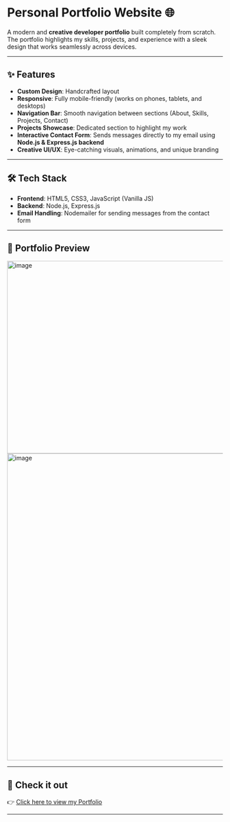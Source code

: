 # Personal Portfolio Website 🌐

A modern and **creative developer portfolio** built completely from scratch.  
The portfolio highlights my skills, projects, and experience with a sleek design that works seamlessly across devices.  

---

## ✨ Features

- **Custom Design**: Handcrafted layout 
- **Responsive**: Fully mobile-friendly (works on phones, tablets, and desktops)  
- **Navigation Bar**: Smooth navigation between sections (About, Skills, Projects, Contact)  
- **Projects Showcase**: Dedicated section to highlight my work  
- **Interactive Contact Form**: Sends messages directly to my email using **Node.js & Express.js backend**  
- **Creative UI/UX**: Eye-catching visuals, animations, and unique branding  

---

## 🛠️ Tech Stack

- **Frontend**: HTML5, CSS3, JavaScript (Vanilla JS)  
- **Backend**: Node.js, Express.js  
- **Email Handling**: Nodemailer for sending messages from the contact form  

---

## 📸 Portfolio Preview

<img width="1705" height="449" alt="image" src="https://github.com/user-attachments/assets/9d269a45-dc11-4001-9e44-131c41b19304" />
<img width="1785" height="716" alt="image" src="https://github.com/user-attachments/assets/d5b82311-f000-451a-9da1-72998e396e8b" />

 

---

## 🚀 Check it out

👉 [Click here to view my Portfolio](https://myportfolio-yazane0007.onrender.com)  
 
---
